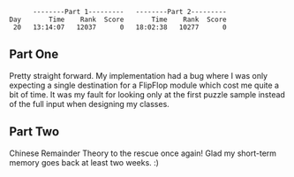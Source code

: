 ```text
      --------Part 1---------   --------Part 2---------
Day       Time    Rank  Score       Time    Rank  Score
 20   13:14:07   12037      0   18:02:38   10277      0
```

## Part One

Pretty straight forward. My implementation had a bug where I was only expecting a single destination for a FlipFlop
module which cost me quite a bit of time. It was my fault for looking only at the first puzzle sample instead of the
full input when designing my classes.

## Part Two

Chinese Remainder Theory to the rescue once again!  Glad my short-term memory goes back at least two weeks. :)